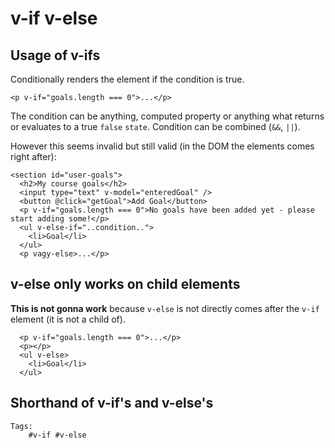 # v-if v-else

## Usage of v-ifs

Conditionally renders the element if the condition is true.


    <p v-if="goals.length === 0">...</p>

The condition can be anything, computed property or anything what returns or evaluates to a true `false` `state`. Condition can be combined (`&&`, `||`).

However this seems invalid but still valid (in the DOM the elements comes right after):


    <section id="user-goals">
      <h2>My course goals</h2>
      <input type="text" v-model="enteredGoal" />
      <button @click="getGoal">Add Goal</button>
      <p v-if="goals.length === 0">No goals have been added yet - please start adding some!</p>
      <ul v-else-if="..condition..">
        <li>Goal</li>
      </ul>
      <p vagy-else>...</p>


## v-else only works on child elements


**This is not gonna work** because `v-else` is not directly comes after the `v-if` element (it is not a child of).

      <p v-if="goals.length === 0">...</p>
      <p></p>
      <ul v-else>
        <li>Goal</li>
      </ul>

## Shorthand of v-if's and v-else's  
      
    Tags:
        #v-if #v-else
